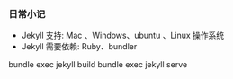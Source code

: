 
### 日常小记

* Jekyll 支持: Mac 、Windows、ubuntu 、Linux 操作系统                     
* Jekyll 需要依赖: Ruby、bundler

bundle exec jekyll build
bundle exec jekyll serve